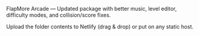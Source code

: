 FlapMore Arcade — Updated package with better music, level editor, difficulty modes, and collision/score fixes.

Upload the folder contents to Netlify (drag & drop) or put on any static host.
